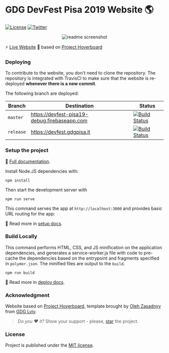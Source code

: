# GDG DevFest Pisa 2019 Website 🌎

 [![License](https://img.shields.io/badge/license-MIT%20License-brightgreen.svg)](https://opensource.org/licenses/MIT) [![Twitter](https://img.shields.io/badge/Twitter-@gdgPisa-blue.svg?style=flat)](http://twitter.com/gdgPisa)
 
<p align="center">
  <img src="https://i.imgur.com/2GySKdJ.png" alt="readme screenshot"/>
</p>

:zap: [Live Website](https://devfest.gdgpisa.it/)
🤝 based on [Project Hoverboard](https://github.com/gdg-x/hoverboard)

### Deploying

To contribute to the website, you don't need to clone the repository. The repository is integrated with TravisCI to make sure that the website is re-deployed **whenever there is a new commit**.

The following branch are deployed:

| Branch | Destination | Status |
| ------ | ----------- | ------ |
| `master` | https://devfest-pisa19-debug.firebaseapp.com | [![Build Status](https://travis-ci.com/gdgpisa/hoverboard-2019.svg?branch=master)](https://travis-ci.com/gdgpisa/hoverboard-2019) |
| `release` | https://devfest.gdgpisa.it | [![Build Status](https://travis-ci.com/gdgpisa/hoverboard-2019.svg?branch=release)](https://travis-ci.com/gdgpisa/hoverboard-2019) |



### Setup the project
:book: [Full documentation](/docs/).

Install Node.JS dependencies with:
```
npm install
```

Then start the development server with
```
npm run serve
```

This command serves the app at `http://localhost:3000` and provides basic URL routing for the app:

:book: Read more in [setup docs](/docs/tutorials/set-up.md).

### Build Locally

This command performs HTML, CSS, and JS minification on the application
dependencies, and generates a service-worker.js file with code to pre-cache the
dependencies based on the entrypoint and fragments specified in `polymer.json`.
The minified files are output to the `build`.

```
npm run build
```

:book: Read more in [deploy docs](/docs/tutorials/deploy.md).   

### Acknowledgment

Website based on [Project Hoverboard](https://github.com/gdg-x/hoverboard), template brought by [Oleh Zasadnyy](https://plus.google.com/+OlehZasadnyy)
from [GDG Lviv](http://lviv.gdg.org.ua/).

> *Do you :heart: it?* Show your support - please, [star](https://github.com/gdg-x/hoverboard) the project.

### License

Project is published under the [MIT license](https://github.com/gdg-x/hoverboard/blob/master/LICENSE.md).  
